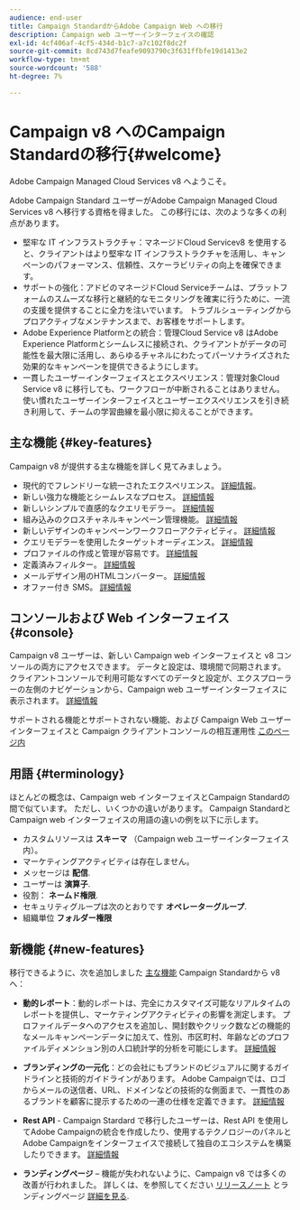 ```yaml
---
audience: end-user
title: Campaign StandardからAdobe Campaign Web への移行
description: Campaign web ユーザーインターフェイスの確認
exl-id: 4cf406af-4cf5-434d-b1c7-a7c102f8dc2f
source-git-commit: 8cd743d7feafe9093790c3f631ffbfe19d1413e2
workflow-type: tm+mt
source-wordcount: '588'
ht-degree: 7%

---
```


# Campaign v8 へのCampaign Standardの移行{#welcome}

<!--
We are thrilled to annonce that you, as a Campaign Standard user, can now benefit from the new version of Adobe Campaign Web User Interface. The migration is seemless and will allow you to use all the intuitive features designed to simplify the creation of personalized cross-channel campaigns. Campaign Web User Interface also brings a connected canvas with Adobe Experience Platform for a unified experience.
-->

Adobe Campaign Managed Cloud Services v8 へようこそ。

Adobe Campaign Standard ユーザーがAdobe Campaign Managed Cloud Services v8 へ移行する資格を得ました。 この移行には、次のような多くの利点があります。

* 堅牢な IT インフラストラクチャ：マネージドCloud Servicev8 を使用すると、クライアントはより堅牢な IT インフラストラクチャを活用し、キャンペーンのパフォーマンス、信頼性、スケーラビリティの向上を確保できます。
* サポートの強化：アドビのマネージドCloud Serviceチームは、プラットフォームのスムーズな移行と継続的なモニタリングを確実に行うために、一流の支援を提供することに全力を注いでいます。 トラブルシューティングからプロアクティブなメンテナンスまで、お客様をサポートします。
* Adobe Experience Platformとの統合：管理Cloud Service v8 はAdobe Experience Platformとシームレスに接続され、クライアントがデータの可能性を最大限に活用し、あらゆるチャネルにわたってパーソナライズされた効果的なキャンペーンを提供できるようにします。
* 一貫したユーザーインターフェイスとエクスペリエンス：管理対象Cloud Service v8 に移行しても、ワークフローが中断されることはありません。 使い慣れたユーザーインターフェイスとユーザーエクスペリエンスを引き続き利用して、チームの学習曲線を最小限に抑えることができます。

<!--
As a Campaign Standard user, we now offer you a way to migrate to Adobe Campaign v8. You will benefit from both the new Campaign Web interface and the v8 console.
-->

## 主な機能 {#key-features}

Campaign v8 が提供する主な機能を詳しく見てみましょう。

* 現代的でフレンドリーな統一されたエクスペリエンス。 [詳細情報](../get-started/connect-to-campaign.md)。
* 新しい強力な機能とシームレスなプロセス。 [詳細情報](../get-started/user-interface.md)
* 新しいシンプルで直感的なクエリモデラー。 [詳細情報](../query/query-modeler-overview.md)
* 組み込みのクロスチャネルキャンペーン管理機能。 [詳細情報](../msg/gs-messages.md)
* 新しいデザインのキャンペーンワークフローアクティビティ。 [詳細情報](../workflows/gs-workflows.md)
* クエリモデラーを使用したターゲットオーディエンス。 [詳細情報](../query/query-modeler-overview.md)
* プロファイルの作成と管理が容易です。 [詳細情報](../audience/about-recipients.md)
* 定義済みフィルター。 [詳細情報](../get-started/predefined-filters.md)
* メールデザイン用のHTMLコンバーター。 [詳細情報](../email/existing-content.md)
* オファー付き SMS。 [詳細情報](../msg/offers.md)

## コンソールおよび Web インターフェイス {#console}

Campaign v8 ユーザーは、新しい Campaign web インターフェイスと v8 コンソールの両方にアクセスできます。 データと設定は、環境間で同期されます。クライアントコンソールで利用可能なすべてのデータと設定が、エクスプローラーの左側のナビゲーションから、Campaign web ユーザーインターフェイスに表示されます。 [詳細情報](../get-started/user-interface.md#user-interface-explorer)

サポートされる機能とサポートされない機能、および Campaign Web ユーザーインターフェイスと Campaign クライアントコンソールの相互運用性 [このページ内](../get-started/capability-matrix.md)

## 用語 {#terminology}

ほとんどの概念は、Campaign web インターフェイスとCampaign Standardの間で似ています。 ただし、いくつかの違いがあります。 Campaign Standardと Campaign web インターフェイスの用語の違いの例を以下に示します。

<!--
* Profiles are **Recipients** in the console. [Learn more](../audience/gs-audiences-recipients.md).
* Test profiles are **Seed addresses**. [Learn more](../preview-test/test-deliveries.md).
* The delivery preparation is the **Delivery analysis**. [Learn more](../monitor/prepare-send.md).
* Audiences are **Lists**. [Learn more](../audience/gs-audiences-recipients.md).
-->

* カスタムリソースは **スキーマ** （Campaign web ユーザーインターフェイス内）。
* マーケティングアクティビティは存在しません。
* メッセージは **配信**.
* ユーザーは **演算子**.
* 役割： **ネームド権限**.
* セキュリティグループは次のとおりです **オペレーターグループ**.
* 組織単位 **フォルダー権限**

## 新機能 {#new-features}

移行できるように、次を追加しました [主な機能](https://experienceleague.adobe.com/docs/experience-cloud/campaign/campaign-standard-migration-home.html) Campaign Standardから v8 へ：

* **動的レポート**：動的レポートは、完全にカスタマイズ可能なリアルタイムのレポートを提供し、マーケティングアクティビティの影響を測定します。 プロファイルデータへのアクセスを追加し、開封数やクリック数などの機能的なメールキャンペーンデータに加えて、性別、市区町村、年齢などのプロファイルディメンション別の人口統計学的分析を可能にします。 [詳細情報](https://experienceleague.adobe.com/docs/experience-cloud/campaign/reporting/get-started-reporting.html)

* **ブランディングの一元化**：どの会社にもブランドのビジュアルに関するガイドラインと技術的ガイドラインがあります。 Adobe Campaignでは、ロゴからメールの送信者、URL、ドメインなどの技術的な側面まで、一貫性のあるブランドを顧客に提示するための一連の仕様を定義できます。 [詳細情報](https://experienceleague.adobe.com/docs/experience-cloud/campaign/branding/branding-gs.html)

* **Rest API** - Campaign Stardard で移行したユーザーは、Rest API を使用してAdobe Campaignの統合を作成したり、使用するテクノロジーのパネルとAdobe Campaignをインターフェイスで接続して独自のエコシステムを構築したりできます。 [詳細情報](https://experienceleague.adobe.com/docs/experience-cloud/campaign/apis/get-started-apis.html)

* **ランディングページ**  – 機能が失われないように、Campaign v8 では多くの改善が行われました。 詳しくは、を参照してください [リリースノート](../rn/release-notes.md#new-24-4) とランディングページ [詳細を見る](../landing-pages/get-started-lp.md).

<!--
* Delivery Alerting: In addition to viewing notifications directly in Campaign, Adobe Campaign also provides an email alerting system to trigger email alerts to users or external stakeholders of important system activities. Create, manage, and receive customizable alerts and dashboards to keep track of delivery successes or failures. Adobe Campaign Delivery Alerting boosts efficiency by keeping all involved Adobe Campaign users in a company automatically informed about the delivery execution status, via email and dashboard. 

* Landing Pages: Landing pages are web forms that can be used to capture information on your audiences, offer subscriptions to a service, display data and grow your database. Landing pages can also be used for acquiring or updating existing profiles, and to set up a double opt-in mechanism, allowing you to to protect the platform from wrong or invalid email addresses, or spambots. [Learn more](../landing-pages/get-started-lp.md)
-->
